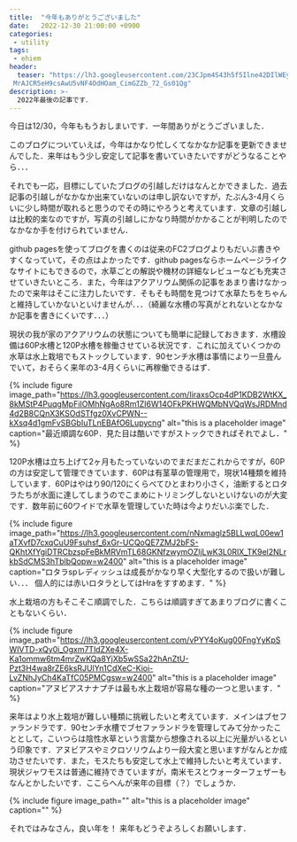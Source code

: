 ```yaml
---
title:  "今年もありがとうございました"
date:   2022-12-30 21:00:00 +0900
categories: 
 - utility
tags:
 - ehiem
header:
  teaser: "https://lh3.googleusercontent.com/23CJpm4S43h5f5Ilne42DIlWEycCHCdxQ_5BQX2TGhmqiRYa-vAxFQjglsOAo-U5XzDYqFf_YPWhuQo1Y0BhCQLQGQJ6i_\
 MrAJCR5eH9csAwU5vNF4OdHOam_CimGZZb_72_Gs01Qg"
description: >-
  2022年最後の記事です．
---
```


今日は12/30，今年ももうおしまいです．一年間ありがとうございました．

このブログについていえば，今年はかなり忙しくてなかなか記事を更新できませんでした．来年はもう少し安定して記事を書いていきたいですがどうなることやら．．．

それでも一応，目標にしていたブログの引越しだけはなんとかできました．過去記事の引越しがなかなか出来ていないのは申し訳ないですが，たぶん3-4月くらいに少し時間が取れると思うのでその時にやろうと考えています．文章の引越しは比較的楽なのですが，写真の引越しにかなり時間がかかることが判明したのでなかなか手を付けられていません．

github pagesを使ってブログを書くのは従来のFC2ブログよりもだいぶ書きやすくなっていて，その点はよかったです．github pagesならホームページライクなサイトにもできるので，水草ごとの解説や機材の詳細なレビューなども充実させていきたいところ．また，今年はアクアリウム関係の記事をあまり書けなかったので来年はそこに注力したいです．そもそも時間を見つけて水草たちをちゃんと維持していかないといけませんが．．．（綺麗な水槽の写真がとれないとなかなか記事を書きにくいです．．．）


現状の我が家のアクアリウムの状態についても簡単に記録しておきます．水槽設備は60P水槽と120P水槽を稼働させている状況です．これに加えていくつかの水草は水上栽培でもストックしています．90センチ水槽は事情により一旦畳んでいて，おそらく来年の3-4月くらいに再稼働できるはず．

{% include figure image_path="https://lh3.googleusercontent.com/IiraxsOcp4dP1KDB2WtKX_8kMStP4PuqgMpFiIOMhNgAo8Rm1ZI6W14OFkPKHWQMbNVQqWsJRDMnd4d2B8CQnX3KSOdSTfgz0XvCPWN--kXsq4d1gmFvSBGbIuTLnEBAfO6Lupycng" alt="this is a placeholder image" caption="最近順調な60P．見た目は酷いですがストックできればそれでよし．" %}


120P水槽は立ち上げて2ヶ月もたっていないのでまだまだこれからですが，60Pの方は安定して管理できています．60Pは有茎草の管理用で，現状14種類を維持しています．60Pはやはり90/120にくらべてひとまわり小さく，油断するとロタラたちが水面に達してしまうのでこまめにトリミングしないといけないのが大変です．数年前に60ワイドで水草を管理していた時は今よりだいぶ楽でした．

{% include figure image_path="https://lh3.googleusercontent.com/nNxmaglz5BLLwqL00ew1aTXvfD7cxqCuU9Fsuhsf_6xGr-UCQoQE7ZMJ2bFS-QKhtXfYgiDTRCbzspFeBkMRVmTL68GKNfzwymOZljLwK3L0RlX_TK9el2NLrkbSdCMS3hTblbQopw=w2400" alt="this is a placeholder image" caption="ロタラspレディッシュは成長がかなり早く大型化するので扱いが難しい．．． 個人的には赤いロタラとしてはHraをすすめます．" %}


水上栽培の方もそこそこ順調でした．こちらは順調すぎてあまりブログに書くこともないくらい．

{% include figure image_path="https://lh3.googleusercontent.com/vPYY4oKug00FngYyKpSWIVTD-xQy0i_Ogxm7TldZXe4X-Ka1ommw6tm4mrZwKQa8YjXb5wSSa22hAnZtU-Pzt3H4wa8rZE6ksRJUlYn1CdXeC-Kioi-LvZNhJyCh4KaTfC05PMCgsw=w2400" alt="this is a placeholder image" caption="アヌビアスナナプチは最も水上栽培が容易な種の一つと思います．" %}

来年はより水上栽培が難しい種類に挑戦したいと考えています．メインはブセファランドラです．90センチ水槽でブセファランドラを管理してみて分かったこととして，こいつらは陰性水草という言葉から想像される以上に光量がいるという印象です．アヌビアスやミクロソリウムより一段大変と思いますがなんとか成功させたいです．また，モスたちも安定して水上で維持したいと考えています．現状ジャワモスは普通に維持できていますが，南米モスとウォーターフェザーもなんとかしたいです．ここらへんが来年の目標（？）でしょうか．

{% include figure image_path="" alt="this is a placeholder image" caption="" %}


それではみなさん，良い年を！ 来年もどうぞよろしくお願いします．

























